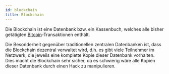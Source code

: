 ```yaml
---
id: blockchain
title: Blockchain
---
```


Die Blockchain ist eine Datenbank bzw. ein Kassenbuch, welches alle bisher getätigten [Bitcoin](bitcoin)-Transaktionen enthält.

Die Besonderheit gegenüber traditionellen zentralen Datenbanken ist, dass die Blockchain dezentral verwaltet wird, d.h. es gibt viele Teilnehmer im Netzwerk, die jeweils eine komplette Kopie dieser Datenbank vorhalten. Dies macht die Blockchain sehr sicher, da es schwierig wäre alle Kopien dieser Datenbank durch einen Hack zu manipulieren.
